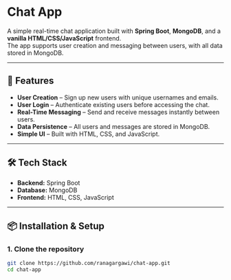 # Chat App

A simple real-time chat application built with **Spring Boot**, **MongoDB**, and a **vanilla HTML/CSS/JavaScript** frontend.  
The app supports user creation and messaging between users, with all data stored in MongoDB.

---

## 🚀 Features
- **User Creation** – Sign up new users with unique usernames and emails.
- **User Login** – Authenticate existing users before accessing the chat.
- **Real-Time Messaging** – Send and receive messages instantly between users.
- **Data Persistence** – All users and messages are stored in MongoDB.
- **Simple UI** – Built with HTML, CSS, and JavaScript.

---

## 🛠 Tech Stack
- **Backend:** Spring Boot  
- **Database:** MongoDB  
- **Frontend:** HTML, CSS, JavaScript  

---

## 📦 Installation & Setup

### 1. Clone the repository
```bash
git clone https://github.com/ranagargawi/chat-app.git
cd chat-app
